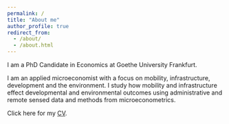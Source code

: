 ```yaml
---
permalink: /
title: "About me"
author_profile: true
redirect_from: 
  - /about/
  - /about.html
---
```


I am a PhD Candidate in Economics at Goethe University Frankfurt.

I am an applied microeconomist with a focus on mobility, infrastructure, development and the environment. I study how mobility and infrastructure effect developmental and environmental outcomes using administrative and remote sensed data and methods from microeconometrics.

Click here for my [CV](https://cannoncloud.github.io/files/CloudCV.pdf).
